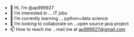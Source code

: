 - 👋 Hi, I’m @ap999927
- 👀 I’m interested in ... IT jobs
- 🌱 I’m currently learning ... python+data science
- 💞️ I’m looking to collaborate on ...open source java project
- 📫 How to reach me ...mail me at ap999927@gmail.com

<!---
ap999927/ap999927 is a ✨ special ✨ repository because its `README.md` (this file) appears on your GitHub profile.
You can click the Preview link to take a look at your changes.
--->
